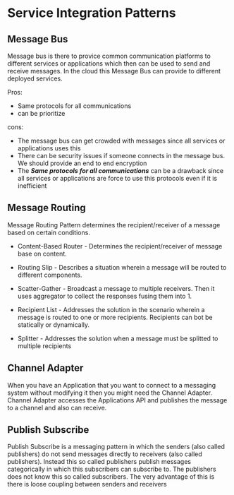 # Service Integration Patterns

## Message Bus

Message bus is there to provice common communication platforms to different services or applications which then can be used to send and receive messages.
In the cloud this Message Bus can provide to different deployed services. 

Pros:
* Same protocols for all communications
* can be prioritize

cons:
* The message bus can get crowded with messages since all services or applications uses this
* There can be security issues if someone connects in the message bus. We should provide an end to end encryption
* The **_Same protocols for all communications_** can be a drawback since all services or applications are force to use this protocols even if it is inefficient

## Message Routing 

Message Routing Pattern determines the recipient/receiver of a message based on certain conditions.

* Content-Based Router - Determines the recipient/receiver of message base on content.

* Routing Slip - Describes a situation wherein a message will be routed to different components.

* Scatter-Gather - Broadcast a message to multiple receivers. Then it uses aggregator to collect the responses fusing them into 1.

* Recipient List - Addresses the solution in the scenario wherein a message is routed to one or more recipients. Recipients can bot be statically or dynamically.

* Splitter - Addresses the solution when a message must be splitted to multiple recipients

## Channel Adapter

When you have an Application that you want to connect to a messaging system without modifying it then you might need the Channel Adapter. Channel Adapter accesses the Applications API and publishes the message to a channel and also can receive.

## Publish Subscribe
Publish Subscribe is a messaging pattern in which the senders (also called publishers) do not send messages directly to receivers (also called publishers). Instead this so called publishers publish messages categorically in which this subscribers can subscribe to. The publishers does not know this so called subscribers. The very advantage of this is there is loose coupling between senders and receivers
